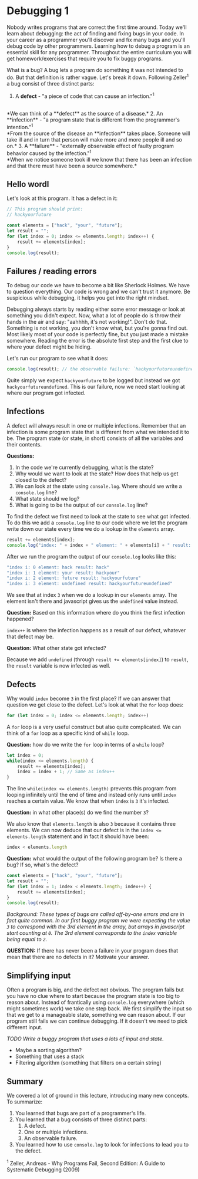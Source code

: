 # Debugging 1

Nobody writes programs that are correct the first time around. Today we'll learn
about debugging: the act of finding and fixing bugs in your code. In your career
as a programmer you'll discover and fix many bugs and you'll debug code by other
programmers. Learning how to debug a program is an essential skill for any
programmer. Throughout the entire curriculum you will get homework/exercises
that require you to fix buggy programs.

What is a bug? A bug lets a program do something it was not intended to do. But
that definition is rather vague. Let's break it down. Following
Zeller<sup>1</sup> a bug consist of three distinct parts:

1. A **defect** - "a piece of code that can cause an infection."<sup>1</sup>
<br/>
*We can think of a **defect** as the source of a disease.*
2. An **infection** - "a program state that is different from the programmer's
intention."<sup>1</sup>
<br/>
*From the source of the disease an **infection** takes place. Someone will take 
ill and in turn that person will make more and more people ill and so on.*
3. A **failure** - "externally observable effect of faulty program behavior
caused by the infection."<sup>1</sup>
<br/>
*When we notice someone took ill we know that there has been an infection and
that there must have been a source somewhere.*

## Hello wordl

Let's look at this program. It has a defect in it:

```javascript
// This program should print:
// hackyourfuture

const elements = ["hack", "your", "future"];
let result = "";
for (let index = 0; index <= elements.length; index++) {
    result += elements[index];
}
console.log(result);
```

## Failures / reading errors

To debug our code we have to become a bit like Sherlock Holmes. We have to
question everything. Our code is wrong and we can't trust it anymore. Be
suspicious while debugging, it helps you get into the right mindset.

Debugging always starts by reading either some error message or look at
something you didn't expect. Now, what a lot of people do is throw their hands
in the air and say: "aahhhh, it's not working!". Don't do that. Something is not
working, you don't know what, but you're gonna find out. Most likely most of
your code is perfectly fine, but you just made a mistake somewhere. Reading the
error is the absolute first step and the first clue to where your defect might
be hiding.

Let's run our program to see what it does:

```javascript
console.log(result); // the observable failure: `hackyourfutureundefined`
```

Quite simply we expect `hackyourfuture` to be logged but instead we got
`hackyourfutureundefined`. This is our failure, now we need start looking
at where our program got infected.

## Infections

A defect will always result in one or multiple infections. Remember that an
infection is some program state that is different from what we intended it to
be. The program state (or state, in short) consists of all the variables and
their contents. 

**Questions:**
1. In the code we're currently debugging, what is the state?
2. Why would we want to look at the state? How does that help us get closed to
   the defect?
3. We can look at the state using `console.log`. Where should we write a
   `console.log` line?
4. What state should we log?
5. What is going to be the output of our `console.log` line?

To find the defect we first need to look at the state to see what got infected.
To do this we add a `console.log` line to our code where we let the program
write down our state every time we do a lookup in the `elements` array.

```javascript
result += elements[index];
console.log("index: " + index + " element: " + elements[i] + " result: " + result);
```

After we run the program the output of our `console.log` looks like this:

```javascript
"index i: 0 element: hack result: hack"
"index i: 1 element: your result: hackyour"
"index i: 2 element: future result: hackyourfuture"
"index i: 3 element: undefined result: hackyourfutureundefined"
```

We see that at index `3` when we do a lookup in our `elements` array. The
element isn't there and javascript gives us the `undefined` value instead. 

**Question:** Based on this information where do you think the first infection
happened?

`index++` is where the infection happens as a result of our defect, whatever
that defect may be.

**Question:** What other state got infected?

Because we add `undefined` (through `result += elements[index]`) to `result`,
the `result` variable is now infected as well.

## Defects

Why would `index` become `3` in the first place? If we can answer that question
we get close to the defect. Let's look at what the `for` loop does:

```javascript
for (let index = 0; index <= elements.length; index++)
```

A `for` loop is a very useful construct but also quite complicated. We can think
of a `for` loop as a specific kind of `while` loop.

**Question:** how do we write the `for` loop in terms of a `while` loop?

```javascript
let index = 0;
while(index <= elements.length) {
    result += elements[index];
    index = index + 1; // Same as index++
}
```

The line `while(index <= elements.length)` prevents this program from looping
infinitely until the end of time and instead only runs until `index` reaches a
certain value. We know that when `index` is `3` it's infected. 

**Question:** in what other place(s) do we find the number `3`?

We also know that `elements.length` is also `3` because it contains three
elements. We can now deduce that our defect is in the `index <= elements.length`
statement and in fact it should have been:

```javascript
index < elements.length
```

**Question:** what would the output of the following program be? Is there a bug?
If so, what's the defect?

```javascript
const elements = ["hack", "your", "future"];
let result = "";
for (let index = 1; index < elements.length; index++) {
    result += elements[index];
}
console.log(result);
```

*Background: These types of bugs are called off-by-one errors and are in fact
quite common. In our first buggy program we were expecting the value `3` to
correspond with the 3rd element in the array, but arrays in javascript start
counting at `0`. The 3rd element corresponds to the `index` variable being
equal to `2`.*

**QUESTION:** If there has never been a failure in your program does that mean
that there are no defects in it? Motivate your answer.

## Simplifying input

Often a program is big, and the defect not obvious. The program fails but you
have no clue where to start because the program state is too big to reason
about. Instead of frantically using `console.log` everywhere (which might
sometimes work) we take one step back. We first simplify the input so that we
get to a manageable state, something we can reason about. If our program still
fails we can continue debugging. If it doesn't we need to pick different input.

*TODO Write a buggy program that uses a lots of input and state.*

  - Maybe a sorting algorithm?
  - Something that uses a stack
  - Filtering algorithm (something that filters on a certain string)

## Summary

We covered a lot of ground in this lecture, introducing many new concepts. To
summarize:

1. You learned that bugs are part of a programmer's life.
2. You learned that a bug consists of three distinct parts:
    1. A defect.
    2. One or multiple infections.
    3. An observable failure.
3. You learned how to use `console.log` to look for infections to lead you to
   the defect.

<sup>1</sup> Zeller, Andreas - Why Programs Fail, Second Edition: A Guide to
Systematic Debugging (2009)